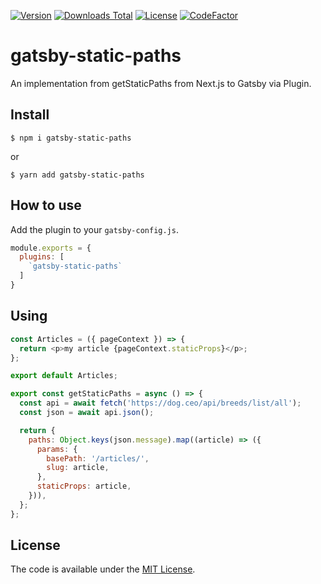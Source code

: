 [![Version](https://img.shields.io/npm/v/gatsby-static-paths.svg)](https://www.npmjs.com/package/gatsby-static-paths)
[![Downloads Total](https://img.shields.io/npm/dt/gatsby-static-paths.svg)](https://www.npmjs.com/package/gatsby-static-paths)
[![License](https://img.shields.io/badge/License-MIT-yellow.svg)](https://github.com/escabora/gatsby-static-paths/blob/main/LICENSE.md)
[![CodeFactor](https://www.codefactor.io/repository/github/escabora/gatsby-static-paths/badge)](https://www.codefactor.io/repository/github/escabora/gatsby-static-paths)

# gatsby-static-paths

An implementation from getStaticPaths from Next.js to Gatsby via Plugin.

## Install

`$ npm i gatsby-static-paths`

or

`$ yarn add gatsby-static-paths`

## How to use

Add the plugin to your `gatsby-config.js`.

```javascript
module.exports = {
  plugins: [
    `gatsby-static-paths`
  ]
}
```

## Using

```javascript
const Articles = ({ pageContext }) => {
  return <p>my article {pageContext.staticProps}</p>;
};

export default Articles;

export const getStaticPaths = async () => {
  const api = await fetch('https://dog.ceo/api/breeds/list/all');
  const json = await api.json();

  return {
    paths: Object.keys(json.message).map((article) => ({
      params: {
        basePath: '/articles/',
        slug: article,
      },
      staticProps: article,
    })),
  };
};
```

License
-------

The code is available under the [MIT License](LICENSE.md).
